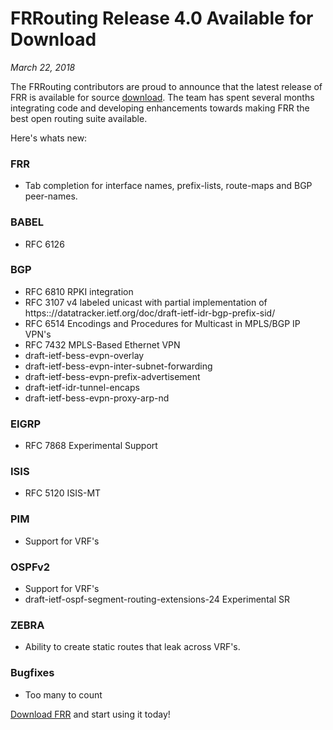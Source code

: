 # FRRouting Release 4.0 Available for Download
*March 22, 2018*

The FRRouting contributors are proud to announce that the latest release of FRR is available for source [download](https://github.com/FRRouting/frr/releases/tag/frr-4.0).  The team has spent several months integrating code and developing enhancements towards making FRR the best open routing suite available.

Here's whats new:

### FRR
* Tab completion for interface names, prefix-lists, route-maps and BGP peer-names.

### BABEL
* RFC 6126

### BGP
* RFC 6810 RPKI integration
* RFC 3107 v4 labeled unicast with partial implementation of https:://datatracker.ietf.org/doc/draft-ietf-idr-bgp-prefix-sid/
* RFC 6514 Encodings and Procedures for Multicast in MPLS/BGP IP VPN's
* RFC 7432 MPLS-Based Ethernet VPN
* draft-ietf-bess-evpn-overlay
* draft-ietf-bess-evpn-inter-subnet-forwarding
* draft-ietf-bess-evpn-prefix-advertisement
* draft-ietf-idr-tunnel-encaps
* draft-ietf-bess-evpn-proxy-arp-nd

### EIGRP
* RFC 7868 Experimental Support

### ISIS
* RFC 5120 ISIS-MT

### PIM
* Support for VRF's

### OSPFv2
* Support for VRF's
* draft-ietf-ospf-segment-routing-extensions-24 Experimental SR

### ZEBRA
* Ability to create static routes that leak across VRF's.

### Bugfixes
* Too many to count

[Download FRR](https://github.com/FRRouting/frr/releases/tag/frr-4.0) and start using it today!
